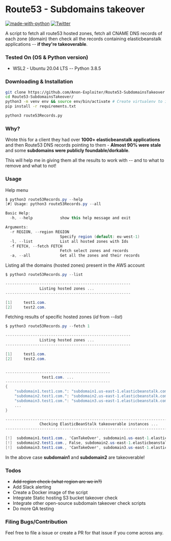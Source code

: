 # Route53 - Subdomains takeover

[![made-with-python](https://img.shields.io/badge/Made%20with-Python-1f425f.svg)](https://www.python.org/)
[![Twitter](https://img.shields.io/twitter/url/https/twitter.com/cloudposse.svg?style=social&label=%40syed_umar)](https://twitter.com/syed__umar)

[contributors-shield]: https://img.shields.io/github/contributors/Anon-Exploiter/Route53-SubdomainsTakeover.svg?style=flat-square
[contributors-url]: https://github.com/Anon-Exploiter/Route53-SubdomainsTakeover/graphs/contributors
[issues-shield]: https://img.shields.io/github/issues/Anon-Exploiter/Route53-SubdomainsTakeover.svg?style=flat-square
[issues-url]: https://github.com/Anon-Exploiter/Route53-SubdomainsTakeover/issues

A script to fetch all route53 hosted zones, fetch all CNAME DNS records of each zone (domain) then check all the records containing elasticbeanstalk applications -- **if they're takeoverable**.  

### Tested On (OS & Python version)
- WSL2 - Ubuntu 20.04 LTS -- Python 3.8.5

### Downloading & Installation
```bash
git clone https://github.com/Anon-Exploiter/Route53-SubdomainsTakeover
cd Route53-SubdomainsTakeover/
python3 -m venv env && source env/bin/activate # Create virtualenv to install packages in
pip install -r requirements.txt

python3 route53Records.py
```

### Why?

Wrote this for a client they had over **1000+ elasticbeanstalk applications** and then Route53 DNS records pointing to them - **Almost 90% were stale** and some **subdomains were publicly foundable/dorkable**. 

This will help me in giving them all the results to work with -- and to what to remove and what to not! 

### Usage

Help menu

```csharp
$ python3 route53Records.py --help
[#] Usage: python3 route53Records.py --all

Basic Help:
  -h, --help            show this help message and exit

Arguments:
  -r REGION, --region REGION
                        Specify region (default: eu-west-1)
  -l, --list            List all hosted zones with Ids
  -f FETCH, --fetch FETCH
                        Fetch select zones and records
  -a, --all             Get all the zones and their records
```

Listing all the domains (hosted zones) present in the AWS account

```csharp
$ python3 route53Records.py --list

-------------------------------------------------------
               Listing hosted zones ...
-------------------------------------------------------

[1]     test1.com.
[2]     test2.com.
```

Fetching results of specific hosted zones (*id* from *--list*)

```csharp
$ python3 route53Records.py --fetch 1

-------------------------------------------------------
               Listing hosted zones ...
-------------------------------------------------------

[1]     test1.com.
[2]     test2.com.


----------------------------------------------
                test1.com. ...
----------------------------------------------
{
    "subdomain1.test1.com.": "subdomain1.us-east-1.elasticbeanstalk.com",
    "subdomain2.test1.com.": "subdomain2.us-east-1.elasticbeanstalk.com",
    "subdomain3.test1.com.": "subdomain3.us-east-1.elasticbeanstalk.com",
    ...
}

-----------------------------------------------------------------------------------
               Checking ElasticBeanStalk takeoverable instances ...
-----------------------------------------------------------------------------------

[!]  subdomain1.test1.com., 'CanTakeOver', subdomain1.us-east-1.elasticbeanstalk.com
[!]  subdomain2.test1.com., False, subdomain2.us-east-1.elasticbeanstalk.com
[!]  subdomain3.test1.com., 'CanTakeOver', subdomain3.us-east-1.elasticbeanstalk.com
```

In the above case **subdomain1** and **subdomain2** are takeoverable!

### Todos
- <s>Add region check (what region are we in?)</s>
- Add Slack alerting
- Create a Docker image of the script
- Integrate Static hosting S3 bucket takeover check
- Integrate other open-source subdomain takeover check scripts
- Do more QA testing

### Filing Bugs/Contribution
Feel free to file a issue or create a PR for that issue if you come across any.
